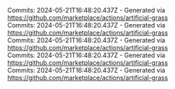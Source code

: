 Commits: 2024-05-21T16:48:20.437Z - Generated via https://github.com/marketplace/actions/artificial-grass
<br>
Commits: 2024-05-21T16:48:20.437Z - Generated via https://github.com/marketplace/actions/artificial-grass
<br>
Commits: 2024-05-21T16:48:20.437Z - Generated via https://github.com/marketplace/actions/artificial-grass
<br>
Commits: 2024-05-21T16:48:20.437Z - Generated via https://github.com/marketplace/actions/artificial-grass
<br>
Commits: 2024-05-21T16:48:20.437Z - Generated via https://github.com/marketplace/actions/artificial-grass
<br>
